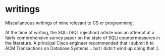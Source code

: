 # writings

Miscallaneous writings of mine relevant to CS or programming.

At the time of writing, the SQLi (SQL injection) article was an attempt at a fairly comprehensive survey paper on the state of SQLi countermeasures in the literature. A principal Cisco engineer recommended that I submit it to ACM Transactions on Database Systems... but I didn't wind up doing that :).
